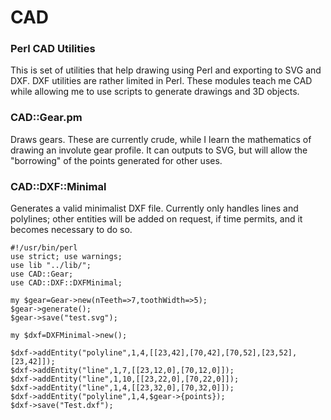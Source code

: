 # CAD

### Perl CAD Utilities

This is set of utilities that help drawing using Perl and exporting to SVG and DXF.
DXF utilities are rather limited in Perl.  These modules teach me CAD while allowing me to use scripts to generate drawings and 3D objects.

### CAD::Gear.pm

Draws gears. These are currently crude, while I learn the mathematics of drawing an involute gear profile.  It can outputs to SVG, but will allow the "borrowing" of the points generated for other uses.

### CAD::DXF::Minimal

Generates a valid minimalist DXF file. Currently only handles lines and polylines; other entities will be added on request, if time permits, and it becomes necessary to do so.

```
#!/usr/bin/perl
use strict; use warnings;
use lib "../lib/";
use CAD::Gear;
use CAD::DXF::DXFMinimal;

my $gear=Gear->new(nTeeth=>7,toothWidth=>5);
$gear->generate();
$gear->save("test.svg");

my $dxf=DXFMinimal->new();

$dxf->addEntity("polyline",1,4,[[23,42],[70,42],[70,52],[23,52],[23,42]]);
$dxf->addEntity("line",1,7,[[23,12,0],[70,12,0]]);
$dxf->addEntity("line",1,10,[[23,22,0],[70,22,0]]);
$dxf->addEntity("line",1,4,[[23,32,0],[70,32,0]]);
$dxf->addEntity("polyline",1,4,$gear->{points});
$dxf->save("Test.dxf");
```

